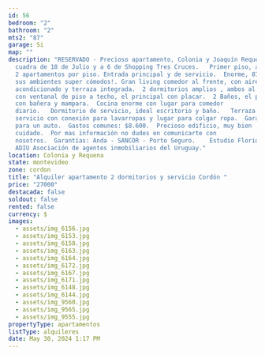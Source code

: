 ```yaml
---
id: 56
bedroom: "2"
bathroom: "2"
mts2: "87"
garage: Si
map: ""
description: "RESERVADO - Precioso apartamento, Colonia y Joaquín Requena, a una
  cuadra de 18 de Julio y a 6 de Shopping Tres Cruces.   Primer piso, al frente.
  2 apartamentos por piso. Entrada principal y de servicio.  Enorme, 87m2, todos
  sus ambientes super cómodos!. Gran living comedor al frente, con aire
  acondicionado y terraza integrada.  2 dormitorios amplios , ambos al frente
  con ventanal de piso a techo, el principal con placar.  2 Baños, el principal
  con bañera y mampara.  Cocina enorme con lugar para comedor
  diario.   Dormitorio de servicio, ideal escritorio y baño.   Terraza de
  servicio con conexión para lavarropas y lugar para colgar ropa.  Garaje fijo
  para un auto.  Gastos comunes: $8.600.  Precioso edificio, muy bien
  cuidado.  Por mas información no dudes en comunicarte con
  nosotros.  Garantías: Anda - SANCOR - Porto Seguro.    Estudio Florida - Socio
  ADIU Asociación de agentes inmobiliarios del Uruguay."
location: Colonia y Requena
state: montevideo
zone: cordon
title: "Alquiler apartamento 2 dormitorios y servicio Cordón "
price: "27000"
destacada: false
soldout: false
rented: false
currency: $
images:
  - assets/img_6156.jpg
  - assets/img_6153.jpg
  - assets/img_6158.jpg
  - assets/img_6163.jpg
  - assets/img_6164.jpg
  - assets/img_6172.jpg
  - assets/img_6167.jpg
  - assets/img_6171.jpg
  - assets/img_6148.jpg
  - assets/img_6144.jpg
  - assets/img_9560.jpg
  - assets/img_9565.jpg
  - assets/img_9555.jpg
propertyType: apartamentos
listType: alquileres
date: May 30, 2024 1:17 PM
---
```

